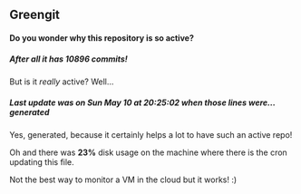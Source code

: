 ## Greengit

#### Do you wonder why this repository is so active?

##### After all it has 10896 commits!

But is it *really* active? Well...

##### Last update was on Sun May 10 at 20:25:02 when those lines were... generated

Yes, generated, because it certainly helps a lot to have such an active repo!

Oh and there was **23%** disk usage on the machine
where there is the cron updating this file.

Not the best way to monitor a VM in the cloud but it works! :)
